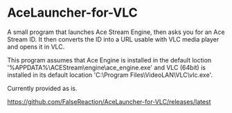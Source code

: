 # AceLauncher-for-VLC
A small program that launches Ace Stream Engine, then asks you for an Ace Stream ID. It then converts the ID into a URL usable with VLC media player and opens it in VLC.

This program assumes that Ace Engine is installed in the default loction '%APPDATA%\ACEStream\engine\ace_engine.exe' and VLC (64bit) is installed in its default location 'C:\\Program Files\VideoLAN\VLC\vlc.exe'.

Currently provided as is.

https://github.com/FalseReaction/AceLauncher-for-VLC/releases/latest
